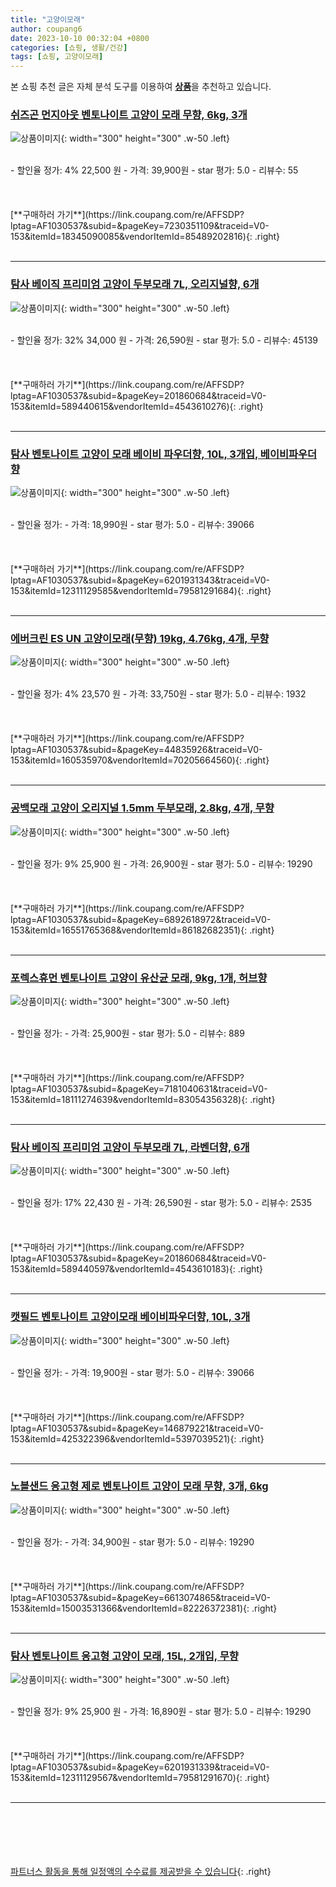 ```yaml
---
title: "고양이모래"
author: coupang6
date: 2023-10-10 00:32:04 +0800
categories: [쇼핑, 생활/건강]
tags: [쇼핑, 고양이모래]
---
```


본 쇼핑 추천 글은 자체 분석 도구를 이용하여 [**상품**](https://link.coupang.com/a/bao1ui)을 추천하고 있습니다.

### [쉬즈곤 먼지아웃 벤토나이트 고양이 모래 무향, 6kg, 3개](https://link.coupang.com/re/AFFSDP?lptag=AF1030537&subid=&pageKey=7230351109&traceid=V0-153&itemId=18345090085&vendorItemId=85489202816)

![상품이미지](https://thumbnail6.coupangcdn.com/thumbnails/remote/230x230ex/image/retail/images/3609435419892830-58997316-fb7c-4202-b122-2bec32803631.jpg){: width="300" height="300" .w-50 .left}


<br>
- 할인율 정가: 4%  22,500   원
- 가격: 39,900원
- star 평가: 5.0
- 리뷰수: 55
<br>
<br>
<br>
<br>
[**구매하러 가기**](https://link.coupang.com/re/AFFSDP?lptag=AF1030537&subid=&pageKey=7230351109&traceid=V0-153&itemId=18345090085&vendorItemId=85489202816){: .right}
<br>
<br>

---

### [탐사 베이직 프리미엄 고양이 두부모래 7L, 오리지널향, 6개](https://link.coupang.com/re/AFFSDP?lptag=AF1030537&subid=&pageKey=201860684&traceid=V0-153&itemId=589440615&vendorItemId=4543610276)

![상품이미지](https://thumbnail10.coupangcdn.com/thumbnails/remote/230x230ex/image/retail/images/151728368036699-868eff4c-914e-477b-82e3-c856e59240c8.jpg){: width="300" height="300" .w-50 .left}


<br>
- 할인율 정가: 32%  34,000   원
- 가격: 26,590원
- star 평가: 5.0
- 리뷰수: 45139
<br>
<br>
<br>
<br>
[**구매하러 가기**](https://link.coupang.com/re/AFFSDP?lptag=AF1030537&subid=&pageKey=201860684&traceid=V0-153&itemId=589440615&vendorItemId=4543610276){: .right}
<br>
<br>

---

### [탐사 벤토나이트 고양이 모래 베이비 파우더향, 10L, 3개입, 베이비파우더향](https://link.coupang.com/re/AFFSDP?lptag=AF1030537&subid=&pageKey=6201931343&traceid=V0-153&itemId=12311129585&vendorItemId=79581291684)

![상품이미지](https://thumbnail7.coupangcdn.com/thumbnails/remote/230x230ex/image/retail/images/125455227439807-8fcbf588-82d5-4c7f-9fc8-bed8e18f952d.jpg){: width="300" height="300" .w-50 .left}


<br>
- 할인율 정가: 
- 가격: 18,990원
- star 평가: 5.0
- 리뷰수: 39066
<br>
<br>
<br>
<br>
[**구매하러 가기**](https://link.coupang.com/re/AFFSDP?lptag=AF1030537&subid=&pageKey=6201931343&traceid=V0-153&itemId=12311129585&vendorItemId=79581291684){: .right}
<br>
<br>

---

### [에버크린 ES UN 고양이모래(무향) 19kg, 4.76kg, 4개, 무향](https://link.coupang.com/re/AFFSDP?lptag=AF1030537&subid=&pageKey=44835926&traceid=V0-153&itemId=160535970&vendorItemId=70205664560)

![상품이미지](https://thumbnail9.coupangcdn.com/thumbnails/remote/230x230ex/image/product/image/vendoritem/2019/09/02/3000241334/41e62e58-4f32-4a71-8df2-7314a1600a2c.jpg){: width="300" height="300" .w-50 .left}


<br>
- 할인율 정가: 4%  23,570   원
- 가격: 33,750원
- star 평가: 5.0
- 리뷰수: 1932
<br>
<br>
<br>
<br>
[**구매하러 가기**](https://link.coupang.com/re/AFFSDP?lptag=AF1030537&subid=&pageKey=44835926&traceid=V0-153&itemId=160535970&vendorItemId=70205664560){: .right}
<br>
<br>

---

### [공백모래 고양이 오리지널 1.5mm 두부모래, 2.8kg, 4개, 무향](https://link.coupang.com/re/AFFSDP?lptag=AF1030537&subid=&pageKey=6892618972&traceid=V0-153&itemId=16551765368&vendorItemId=86182682351)

![상품이미지](https://thumbnail8.coupangcdn.com/thumbnails/remote/230x230ex/image/vendor_inventory/d185/69694a8ac9950b071688c5a2e1326f79635ce4b7bb3cb1e57841a9ed8d70.jpg){: width="300" height="300" .w-50 .left}


<br>
- 할인율 정가: 9%  25,900   원
- 가격: 26,900원
- star 평가: 5.0
- 리뷰수: 19290
<br>
<br>
<br>
<br>
[**구매하러 가기**](https://link.coupang.com/re/AFFSDP?lptag=AF1030537&subid=&pageKey=6892618972&traceid=V0-153&itemId=16551765368&vendorItemId=86182682351){: .right}
<br>
<br>

---

### [포렉스휴먼 벤토나이트 고양이 유산균 모래, 9kg, 1개, 허브향](https://link.coupang.com/re/AFFSDP?lptag=AF1030537&subid=&pageKey=7181040631&traceid=V0-153&itemId=18111274639&vendorItemId=83054356328)

![상품이미지](https://thumbnail8.coupangcdn.com/thumbnails/remote/230x230ex/image/retail/images/4626129597207120-7c340d2e-2697-4f8e-9938-a897d383e954.jpg){: width="300" height="300" .w-50 .left}


<br>
- 할인율 정가: 
- 가격: 25,900원
- star 평가: 5.0
- 리뷰수: 889
<br>
<br>
<br>
<br>
[**구매하러 가기**](https://link.coupang.com/re/AFFSDP?lptag=AF1030537&subid=&pageKey=7181040631&traceid=V0-153&itemId=18111274639&vendorItemId=83054356328){: .right}
<br>
<br>

---

### [탐사 베이직 프리미엄 고양이 두부모래 7L, 라벤더향, 6개](https://link.coupang.com/re/AFFSDP?lptag=AF1030537&subid=&pageKey=201860684&traceid=V0-153&itemId=589440597&vendorItemId=4543610183)

![상품이미지](https://thumbnail7.coupangcdn.com/thumbnails/remote/230x230ex/image/retail/images/249438897987679-eac2c239-46bf-48d2-ad81-db077795e431.jpg){: width="300" height="300" .w-50 .left}


<br>
- 할인율 정가: 17%  22,430   원
- 가격: 26,590원
- star 평가: 5.0
- 리뷰수: 2535
<br>
<br>
<br>
<br>
[**구매하러 가기**](https://link.coupang.com/re/AFFSDP?lptag=AF1030537&subid=&pageKey=201860684&traceid=V0-153&itemId=589440597&vendorItemId=4543610183){: .right}
<br>
<br>

---

### [캣필드 벤토나이트 고양이모래 베이비파우더향, 10L, 3개](https://link.coupang.com/re/AFFSDP?lptag=AF1030537&subid=&pageKey=146879221&traceid=V0-153&itemId=425322396&vendorItemId=5397039521)

![상품이미지](https://thumbnail10.coupangcdn.com/thumbnails/remote/230x230ex/image/retail/images/2871052748806485-b2d90efd-aa81-4f4a-9d69-207dfa4762b9.jpg){: width="300" height="300" .w-50 .left}


<br>
- 할인율 정가: 
- 가격: 19,900원
- star 평가: 5.0
- 리뷰수: 39066
<br>
<br>
<br>
<br>
[**구매하러 가기**](https://link.coupang.com/re/AFFSDP?lptag=AF1030537&subid=&pageKey=146879221&traceid=V0-153&itemId=425322396&vendorItemId=5397039521){: .right}
<br>
<br>

---

### [노블샌드 응고형 제로 벤토나이트 고양이 모래 무향, 3개, 6kg](https://link.coupang.com/re/AFFSDP?lptag=AF1030537&subid=&pageKey=6613074865&traceid=V0-153&itemId=15003531366&vendorItemId=82226372381)

![상품이미지](https://thumbnail7.coupangcdn.com/thumbnails/remote/230x230ex/image/retail/images/2214610488143281-5a6cd580-ce28-4611-986f-837a8734c5e6.png){: width="300" height="300" .w-50 .left}


<br>
- 할인율 정가: 
- 가격: 34,900원
- star 평가: 5.0
- 리뷰수: 19290
<br>
<br>
<br>
<br>
[**구매하러 가기**](https://link.coupang.com/re/AFFSDP?lptag=AF1030537&subid=&pageKey=6613074865&traceid=V0-153&itemId=15003531366&vendorItemId=82226372381){: .right}
<br>
<br>

---

### [탐사 벤토나이트 응고형 고양이 모래, 15L, 2개입, 무향](https://link.coupang.com/re/AFFSDP?lptag=AF1030537&subid=&pageKey=6201931339&traceid=V0-153&itemId=12311129567&vendorItemId=79581291670)

![상품이미지](https://thumbnail10.coupangcdn.com/thumbnails/remote/230x230ex/image/retail/images/603992193810938-375cd292-3189-4faa-a67e-edc3ae1135ad.jpg){: width="300" height="300" .w-50 .left}


<br>
- 할인율 정가: 9%  25,900   원
- 가격: 16,890원
- star 평가: 5.0
- 리뷰수: 19290
<br>
<br>
<br>
<br>
[**구매하러 가기**](https://link.coupang.com/re/AFFSDP?lptag=AF1030537&subid=&pageKey=6201931339&traceid=V0-153&itemId=12311129567&vendorItemId=79581291670){: .right}
<br>
<br>

---
<br><br><br><br><br> [파트너스 활동을 통해 일정액의 수수료를 제공받을 수 있습니다](https://link.coupang.com/a/bao1ui){: .right}
